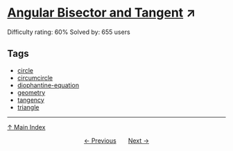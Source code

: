 # [Angular Bisector and Tangent](https://projecteuler.net/problem=296) ↗️

Difficulty rating: 60%
Solved by: 655 users
## Tags

- [circle](../tags/circle.md)
- [circumcircle](../tags/circumcircle.md)
- [diophantine-equation](../tags/diophantine-equation.md)
- [geometry](../tags/geometry.md)
- [tangency](../tags/tangency.md)
- [triangle](../tags/triangle.md)



---

[↑ Main Index](../README.md)


<div align=center><a href='295.md'>← Previous</a> &nbsp;&nbsp; &nbsp;&nbsp;  <a href='297.md'>Next →</a></div>
